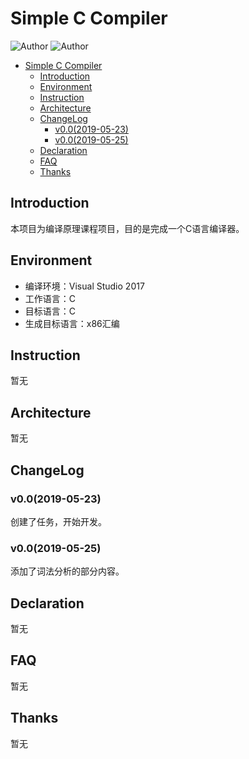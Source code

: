 # Simple C Compiler

![Author](https://img.shields.io/badge/Author-zxhcho-blue.svg?style=flat)
![Author](https://img.shields.io/badge/Author-Zzzcode-blue.svg?style=flat)

<!-- TOC -->
- [Simple C Compiler](#simple-c-compiler)
  - [Introduction](#introduction)
  - [Environment](#environment)
  - [Instruction](#instruction)
  - [Architecture](#architecture)
  - [ChangeLog](#changelog)
    - [v0.0(2019-05-23)](#v002019-05-23)
    - [v0.0(2019-05-25)](#v002019-05-25)
  - [Declaration](#declaration)
  - [FAQ](#faq)
  - [Thanks](#thanks)

## Introduction

本项目为编译原理课程项目，目的是完成一个C语言编译器。

## Environment

- 编译环境：Visual Studio 2017
- 工作语言：C
- 目标语言：C
- 生成目标语言：x86汇编

## Instruction

暂无

## Architecture

暂无

## ChangeLog

### v0.0(2019-05-23)

创建了任务，开始开发。

### v0.0(2019-05-25)

添加了词法分析的部分内容。

## Declaration

暂无

## FAQ

暂无

## Thanks

暂无
